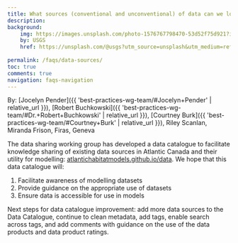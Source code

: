 ```yaml
---
title: What sources (conventional and unconventional) of data can we look to in Atlantic Canada? 
description: 
background: 
    img: https://images.unsplash.com/photo-1576767798470-53d52f75d921?ixlib=rb-4.0.3&ixid=MnwxMjA3fDB8MHxwaG90by1wYWdlfHx8fGVufDB8fHx8&auto=format&fit=crop&w=1160&q=80
    by: USGS
    href: https://unsplash.com/@usgs?utm_source=unsplash&utm_medium=referral&utm_content=creditCopyText
  
permalink: /faqs/data-sources/
toc: true
comments: true
navigation: faqs-navigation
---
```


By: [Jocelyn Pender]({{ 'best-practices-wg-team/#Jocelyn+Pender' | relative_url }}), [Robert Buchkowski]({{ 'best-practices-wg-team/#Dr.+Robert+Buchkowski' | relative_url }}), [Courtney Burk]({{ 'best-practices-wg-team/#Courtney+Burk' | relative_url }}), Riley Scanlan, Miranda Frison, Firas, Geneva

The data sharing working group has developed a data catalogue to facilitate knowledge sharing of existing data sources in Atlantic Canada and their utility for modelling: [atlantichabitatmodels.github.io/data](https://atlantichabitatmodels.github.io/data/). We hope that this data catalogue will:
1. Facilitate awareness of modelling datasets
2. Provide guidance on the appropriate use of datasets
3. Ensure data is accessible for use in models

Next steps for data catalogue improvement: add more data sources to the Data Catalogue, continue to clean metadata, add tags, enable search across tags, and add comments with guidance on the use of the data products and data product ratings.